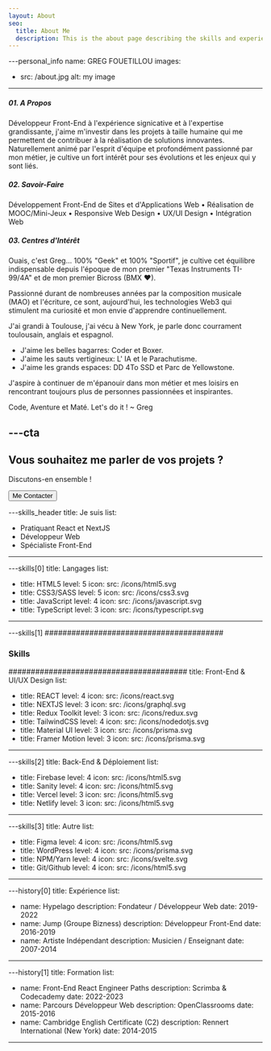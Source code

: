 ```yaml
---
layout: About
seo:
  title: About Me
  description: This is the about page describing the skills and experience of the Developer.
---
```



---personal_info
name: GREG FOUETILLOU 
images:
  - src: /about.jpg
    alt: my image
---
##### <span>01.</span> A Propos
Développeur Front-End à l'expérience signicative et à l'expertise grandissante, j'aime m'investir dans les projets à taille humaine qui me permettent de contribuer à la réalisation de solutions innovantes. Naturellement animé par l'esprit d'équipe et profondément passionné par mon métier, je cultive un fort intérêt pour ses évolutions et les enjeux qui y sont liés.

##### <span>02.</span> Savoir-Faire
Développement Front-End de Sites et d'Applications Web • Réalisation de MOOC/Mini-Jeux • Responsive Web Design • UX/UI Design • Intégration Web 

##### <span>03.</span> Centres d'Intérêt
Ouais, c'est Greg... 100% "Geek" et 100% "Sportif", je cultive cet équilibre indispensable depuis l'époque de mon premier "Texas Instruments TI-99/4A" et de mon premier Bicross (BMX ♥). 

Passionné durant de nombreuses années par la composition musicale (MAO) et l'écriture, ce sont, aujourd'hui, les technologies Web3 qui stimulent ma curiosité et mon envie d'apprendre continuellement.

J'ai grandi à Toulouse, j'ai vécu à New York, je parle donc courrament toulousain, anglais et espagnol.

- J'aime les belles bagarres: Coder et Boxer.
- J'aime les sauts vertigineux: L' IA et le Parachutisme.
- J'aime les grands espaces: DD 4To SSD et Parc de Yellowstone.

J'aspire à continuer de m'épanouir dans mon métier et mes loisirs en rencontrant toujours plus de personnes passionnées et inspirantes.

Code, Aventure et Maté. Let's do it ! ~ Greg


---cta
---
## Vous souhaitez me parler de vos projets ?

Discutons-en ensemble !

<Button href="/contact">
  Me Contacter
</Button>



---skills_header
title: Je suis
list:
  - Pratiquant React et NextJS
  - Développeur Web
  - Spécialiste Front-End
  
---

---skills[0]
title: Langages
list:
  - title: HTML5
    level: 5
    icon:
      src: /icons/html5.svg
  - title: CSS3/SASS
    level: 5
    icon:
      src: /icons/css3.svg
  - title: JavaScript
    level: 4
    icon:
      src: /icons/javascript.svg
  - title: TypeScript
    level: 3
    icon:
      src: /icons/typescript.svg
---

---skills[1]
########################################
### Skills
########################################
title: Front-End & UI/UX Design
list:
 
  - title: REACT
    level: 4
    icon:
      src: /icons/react.svg
  - title: NEXTJS
    level: 3
    icon:
      src: /icons/graphql.svg
  - title: Redux Toolkit
    level: 3
    icon:
      src: /icons/redux.svg
  - title: TailwindCSS
    level: 4
    icon:
      src: /icons/nodedotjs.svg
  - title: Material UI
    level: 3
    icon:
      src: /icons/prisma.svg
  - title: Framer Motion
    level: 3
    icon:
      src: /icons/prisma.svg
---

---skills[2]
title: Back-End & Déploiement
list:
  - title: Firebase
    level: 4
    icon:
      src: /icons/html5.svg
  - title: Sanity
    level: 4
    icon:
      src: /icons/html5.svg
  - title: Vercel
    level: 3
    icon:
      src: /icons/html5.svg
  - title: Netlify
    level: 3
    icon:
      src: /icons/html5.svg
  
---

---skills[3]
title: Autre
list:
  - title: Figma
    level: 4
    icon:
      src: /icons/html5.svg
  - title: WordPress
    level: 4
    icon:
      src: /icons/prisma.svg
  - title: NPM/Yarn
    level: 4
    icon:
      src: /icons/svelte.svg
  - title: Git/Github
    level: 4
    icon:
      src: /icons/html5.svg
  
---




---history[0]
title: Expérience
list:
  - name: Hypelago
    description: Fondateur / Développeur Web
    date: 2019-2022
  - name: Jump (Groupe Bizness)
    description: Développeur Front-End
    date: 2016-2019
  - name: Artiste Indépendant
    description: Musicien / Enseignant
    date: 2007-2014
---



---history[1]
title: Formation
list:
  - name: Front-End React Engineer Paths
    description: Scrimba & Codecademy
    date: 2022-2023
  - name: Parcours Développeur Web
    description: OpenClassrooms
    date: 2015-2016
  - name: Cambridge English Certificate (C2)
    description: Rennert International (New York)
    date: 2014-2015
---
